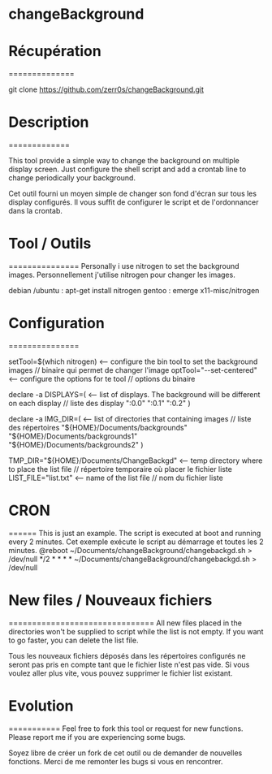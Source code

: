 # changeBackground

# Récupération
==============

git clone https://github.com/zerr0s/changeBackground.git

# Description
=============

This tool provide a simple way to change the background on multiple display screen.
Just configure the shell script and add a crontab line to change periodically your background.

Cet outil fourni un moyen simple de changer son fond d'écran sur tous les display configurés.
Il vous suffit de configurer le script et de l'ordonnancer dans la crontab.

# Tool / Outils
===============
Personally i use nitrogen to set the background images.
Personnellement j'utilise nitrogen pour changer les images.

debian /ubuntu  : apt-get install nitrogen
gentoo          : emerge x11-misc/nitrogen

# Configuration
===============

setTool=$(which nitrogen) <-- configure the bin tool to set the background images // binaire qui permet de changer l'image
optTool="--set-centered" <-- configure the options for te tool // options du binaire

declare -a DISPLAYS=( <-- list of displays. The background will be different on each display // liste des display
  ":0.0"
  ":0.1"
  ":0.2"
)

declare -a IMG_DIR=( <-- list of directories that containing images // liste des répertoires
  "${HOME}/Documents/backgrounds"
  "${HOME}/Documents/backgrounds1"
  "${HOME}/Documents/backgrounds2"
)

TMP_DIR="${HOME}/Documents/ChangeBackgd" <-- temp directory where to place the list file // répertoire temporaire où placer le fichier liste
LIST_FILE="list.txt" <-- name of the list file // nom du fichier liste

# CRON
======
This is just an example. The script is executed at boot and running every 2 minutes.
Cet exemple exécute le script au démarrage et toutes les 2 minutes.
@reboot ~/Documents/changeBackground/changebackgd.sh > /dev/null
*/2 * * * * ~/Documents/changeBackground/changebackgd.sh > /dev/null

# New files / Nouveaux fichiers
===============================
All new files placed in the directories won't be supplied to script while the list is not empty.
If you want to go faster, you can delete the list file.

Tous les nouveaux fichiers déposés dans les répertoires configurés ne seront pas pris en compte tant que le fichier liste
n'est pas vide. Si vous voulez aller plus vite, vous pouvez supprimer le fichier list existant.

# Evolution
===========
Feel free to fork this tool or request for new functions.
Please report me if you are experiencing some bugs.

Soyez libre de créer un fork de cet outil ou de demander de nouvelles fonctions.
Merci de me remonter les bugs si vous en rencontrer.
